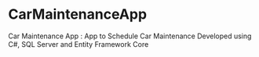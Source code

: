 # CarMaintenanceApp
Car Maintenance App :
App to Schedule Car Maintenance Developed using C#, SQL Server and Entity Framework Core
